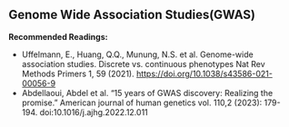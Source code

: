 ## Genome Wide Association Studies(GWAS)

**Recommended Readings:**
- Uffelmann, E., Huang, Q.Q., Munung, N.S. et al. Genome-wide association studies. Discrete vs. continuous phenotypes Nat Rev Methods Primers 1, 59 (2021). https://doi.org/10.1038/s43586-021-00056-9
- Abdellaoui, Abdel et al. “15 years of GWAS discovery: Realizing the promise.” American journal of human genetics vol. 110,2 (2023): 179-194. doi:10.1016/j.ajhg.2022.12.011




